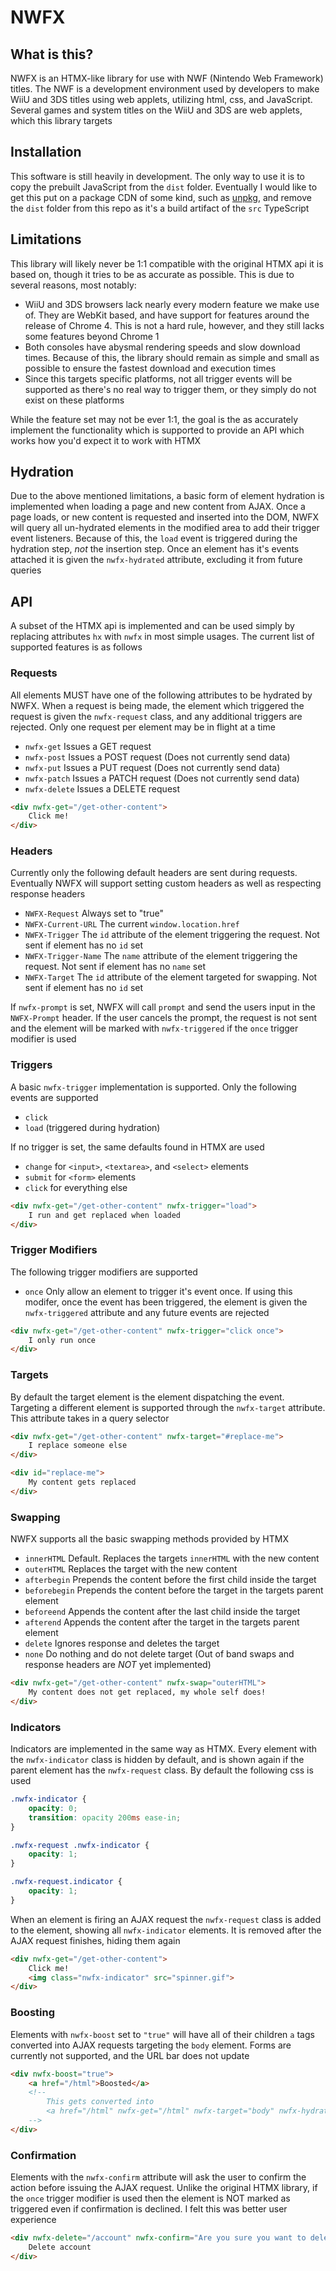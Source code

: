 # NWFX

## What is this?
NWFX is an HTMX-like library for use with NWF (Nintendo Web Framework) titles. The NWF is a development environment used by developers to make WiiU and 3DS titles using web applets, utilizing html, css, and JavaScript. Several games and system titles on the WiiU and 3DS are web applets, which this library targets

## Installation
This software is still heavily in development. The only way to use it is to copy the prebuilt JavaScript from the `dist` folder. Eventually I would like to get this put on a package CDN of some kind, such as [unpkg](https://unpkg.com), and remove the `dist` folder from this repo as it's a build artifact of the `src` TypeScript

## Limitations
This library will likely never be 1:1 compatible with the original HTMX api it is based on, though it tries to be as accurate as possible. This is due to several reasons, most notably:

- WiiU and 3DS browsers lack nearly every modern feature we make use of. They are WebKit based, and have support for features around the release of Chrome 4. This is not a hard rule, however, and they still lacks some features beyond Chrome 1
- Both consoles have abysmal rendering speeds and slow download times. Because of this, the library should remain as simple and small as possible to ensure the fastest download and execution times
- Since this targets specific platforms, not all trigger events will be supported as there's no real way to trigger them, or they simply do not exist on these platforms

While the feature set may not be ever 1:1, the goal is the as accurately implement the functionality which is supported to provide an API which works how you'd expect it to work with HTMX

## Hydration
Due to the above mentioned limitations, a basic form of element hydration is implemented when loading a page and new content from AJAX. Once a page loads, or new content is requested and inserted into the DOM, NWFX will query all un-hydrated elements in the modified area to add their trigger event listeners. Because of this, the `load` event is triggered during the hydration step, *not* the insertion step. Once an element has it's events attached it is given the `nwfx-hydrated` attribute, excluding it from future queries

## API
A subset of the HTMX api is implemented and can be used simply by replacing attributes `hx` with `nwfx` in most simple usages. The current list of supported features is as follows

### Requests
All elements MUST have one of the following attributes to be hydrated by NWFX. When a request is being made, the element which triggered the request is given the `nwfx-request` class, and any additional triggers are rejected. Only one request per element may be in flight at a time

- `nwfx-get` Issues a GET request
- `nwfx-post` Issues a POST request (Does not currently send data)
- `nwfx-put` Issues a PUT request (Does not currently send data)
- `nwfx-patch` Issues a PATCH request (Does not currently send data)
- `nwfx-delete` Issues a DELETE request

```html
<div nwfx-get="/get-other-content">
	Click me!
</div>
```

### Headers
Currently only the following default headers are sent during requests. Eventually NWFX will support setting custom headers as well as respecting response headers

- `NWFX-Request` Always set to "true"
- `NWFX-Current-URL` The current `window.location.href`
- `NWFX-Trigger` The `id` attribute of the element triggering the request. Not sent if element has no `id` set
- `NWFX-Trigger-Name` The `name` attribute of the element triggering the request. Not sent if element has no `name` set
- `NWFX-Target` The `id` attribute of the element targeted for swapping. Not sent if element has no `id` set

If `nwfx-prompt` is set, NWFX will call `prompt` and send the users input in the `NWFX-Prompt` header. If the user cancels the prompt, the request is not sent and the element will be marked with `nwfx-triggered` if the `once` trigger modifier is used

### Triggers
A basic `nwfx-trigger` implementation is supported. Only the following events are supported

- `click`
- `load` (triggered during hydration)

If no trigger is set, the same defaults found in HTMX are used

- `change` for `<input>`, `<textarea>`, and `<select>` elements
- `submit` for `<form>` elements
- `click` for everything else

```html
<div nwfx-get="/get-other-content" nwfx-trigger="load">
	I run and get replaced when loaded
</div>
```

### Trigger Modifiers
The following trigger modifiers are supported

- `once` Only allow an element to trigger it's event once. If using this modifer, once the event has been triggered, the element is given the `nwfx-triggered` attribute and any future events are rejected

```html
<div nwfx-get="/get-other-content" nwfx-trigger="click once">
	I only run once
</div>
```

### Targets
By default the target element is the element dispatching the event. Targeting a different element is supported through the `nwfx-target` attribute. This attribute takes in a query selector

```html
<div nwfx-get="/get-other-content" nwfx-target="#replace-me">
	I replace someone else
</div>

<div id="replace-me">
	My content gets replaced
</div>
```

### Swapping
NWFX supports all the basic swapping methods provided by HTMX

- `innerHTML` Default. Replaces the targets `innerHTML` with the new content
- `outerHTML` Replaces the target with the new content
- `afterbegin` Prepends the content before the first child inside the target
- `beforebegin` Prepends the content before the target in the targets parent element
- `beforeend` Appends the content after the last child inside the target
- `afterend` Appends the content after the target in the targets parent element
- `delete` Ignores response and deletes the target
- `none` Do nothing and do not delete target (Out of band swaps and response headers are *NOT* yet implemented)

```html
<div nwfx-get="/get-other-content" nwfx-swap="outerHTML">
	My content does not get replaced, my whole self does!
</div>
```

### Indicators
Indicators are implemented in the same way as HTMX. Every element with the `nwfx-indicator` class is hidden by default, and is shown again if the parent element has the `nwfx-request` class. By default the following css is used

```css
.nwfx-indicator {
	opacity: 0;
	transition: opacity 200ms ease-in;
}

.nwfx-request .nwfx-indicator {
	opacity: 1;
}

.nwfx-request.indicator {
	opacity: 1;
}
```

When an element is firing an AJAX request the `nwfx-request` class is added to the element, showing all `nwfx-indicator` elements. It is removed after the AJAX request finishes, hiding them again

```html
<div nwfx-get="/get-other-content">
	Click me!
	<img class="nwfx-indicator" src="spinner.gif">
</div>
```

### Boosting
Elements with `nwfx-boost` set to `"true"` will have all of their children `a` tags converted into AJAX requests targeting the `body` element. Forms are currently not supported, and the URL bar does not update

```html
<div nwfx-boost="true">
	<a href="/html">Boosted</a>
	<!--
		This gets converted into
		<a href="/html" nwfx-get="/html" nwfx-target="body" nwfx-hydrated="true">Boosted</a>
	-->
</div>
```

### Confirmation
Elements with the `nwfx-confirm` attribute will ask the user to confirm the action before issuing the AJAX request. Unlike the original HTMX library, if the `once` trigger modifier is used then the element is NOT marked as triggered even if confirmation is declined. I felt this was better user experience

```html
<div nwfx-delete="/account" nwfx-confirm="Are you sure you want to delete your account?">
	Delete account
</div>
```